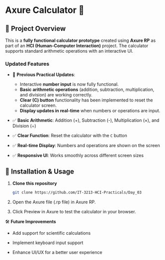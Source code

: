 # Axure Calculator 🎯

## 📌 Project Overview
This is a **fully functional calculator prototype** created using **Axure RP** as part of an **HCI (Human-Computer Interaction)** project. The calculator supports standard arithmetic operations with an interactive UI.

### Updated Features
- 🔄 **Previous Practical Updates**: 
  - Interactive **number input** is now fully functional.
  - **Basic arithmetic operations** (addition, subtraction, multiplication, and division) are working correctly.
  - **Clear (C) button** functionality has been implemented to reset the calculator screen.
  - **Display updates in real-time** when numbers or operations are input.
  
- ✅ **Basic Arithmetic**: Addition (+), Subtraction (-), Multiplication (×), and Division (÷)

- ✅ **Clear Function**: Reset the calculator with the `C` button
- ✅ **Real-time Display**: Numbers and operations are shown on the screen
- ✅ **Responsive UI**: Works smoothly across different screen sizes

## 📂 Installation & Usage
1. **Clone this repository**  
   ```sh
   git clone https://github.com/IT-3213-HCI-Practicals/Day_03
2. Open the Axure file (.rp file) in Axure RP.

3. Click Preview in Axure to test the calculator in your browser.

🛠 **Future Improvements**

-  Add support for scientific calculations

-  Implement keyboard input support

-  Enhance UI/UX for a better user experience
